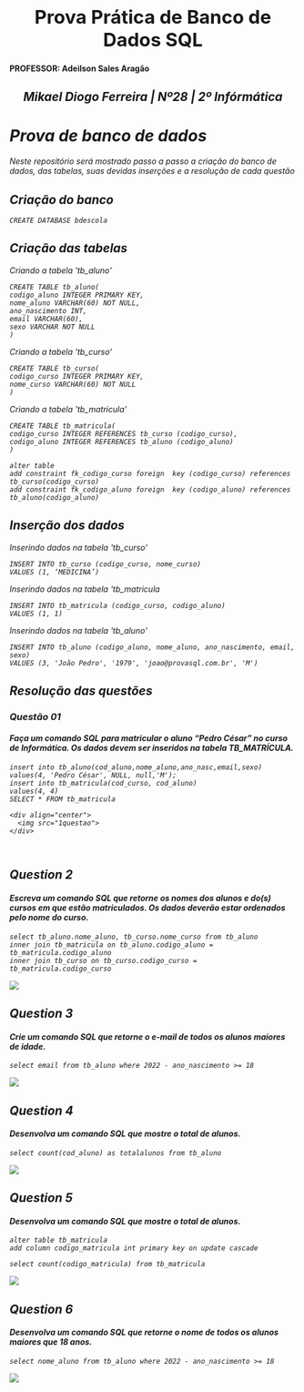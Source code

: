 
### <b><h1 align="center"> Prova Prática de Banco de Dados SQL</h1></b>
<h4>PROFESSOR: Adeilson Sales Aragão </h4>
<h2 align="center"><i> Mikael Diogo Ferreira  | Nº28 | 2º Infórmática </h2>


<h1>Prova de banco de dados</h1>
Neste repositório será mostrado passo a passo a criação do banco de dados, das tabelas, suas devidas inserções e a resolução de cada questão
<h2>Criação do banco</h2>

```
CREATE DATABASE bdescola
```
<h2>Criação das tabelas</h2>
Criando a tabela 'tb_aluno'


```
CREATE TABLE tb_aluno( 
codigo_aluno INTEGER PRIMARY KEY, 
nome_aluno VARCHAR(60) NOT NULL, 
ano_nascimento INT, 
email VARCHAR(60), 
sexo VARCHAR NOT NULL
)  
```


Criando a tabela 'tb_curso'
```
CREATE TABLE tb_curso( 
codigo_curso INTEGER PRIMARY KEY, 
nome_curso VARCHAR(60) NOT NULL 
) 
```
Criando a tabela 'tb_matricula'
```
CREATE TABLE tb_matricula( 
codigo_curso INTEGER REFERENCES tb_curso (codigo_curso), 
codigo_aluno INTEGER REFERENCES tb_aluno (codigo_aluno) 
) 

alter table  
add constraint fk_codigo_curso foreign  key (codigo_curso) references tb_curso(codigo_curso) 
add constraint fk_codigo_aluno foreign  key (codigo_aluno) references tb_aluno(codigo_aluno)

```


<h2>Inserção dos dados</h2>

Inserindo dados na tabela 'tb_curso'

```
INSERT INTO tb_curso (codigo_curso, nome_curso) 
VALUES (1, ‘MEDICINA’) 
```


Inserindo dados na tabela 'tb_matricula

```
INSERT INTO tb_matricula (codigo_curso, codigo_aluno)  
VALUES (1, 1) 
```


Inserindo dados na tabela 'tb_aluno'

```
INSERT INTO tb_aluno (codigo_aluno, nome_aluno, ano_nascimento, email, sexo) 
VALUES (3, 'João Pedro', '1979', 'joao@provasql.com.br', 'M') 
```

  <h2>Resolução das questões</h2>
  
  <h3>Questão 01</h3>
    
  <h4>Faça um comando SQL para matricular o aluno “Pedro César” no curso de
Informática. Os dados devem ser inseridos na tabela TB_MATRÍCULA.</h4>

```
insert into tb_aluno(cod_aluno,nome_aluno,ano_nasc,email,sexo)
values(4, 'Pedro César', NULL, null,'M');
insert into tb_matricula(cod_curso, cod_aluno)
values(4, 4)
SELECT * FROM tb_matricula

<div align="center">
  <img src="1questao">
</div>

    
```

  
  
  <h2> Question 2 </h2>
<h4>Escreva um comando SQL que retorne os nomes dos alunos e do(s) cursos em
que estão matriculados. Os dados deverão estar ordenados pelo nome do curso.</h4>

```
select tb_aluno.nome_aluno, tb_curso.nome_curso from tb_aluno 
inner join tb_matricula on tb_aluno.codigo_aluno = tb_matricula.codigo_aluno
inner join tb_curso on tb_curso.codigo_curso = tb_matricula.codigo_curso
```

<img src='questao2.png'>


<h2> Question 3 </h2>
<h4>Crie um comando SQL que retorne o e-mail de todos os alunos maiores de idade.</h4>

```
select email from tb_aluno where 2022 - ano_nascimento >= 18
```

<img src='questao3.png'>

<h2> Question 4 </h2>
<h4>Desenvolva um comando SQL que mostre o total de alunos.</h4>

```
select count(cod_aluno) as totalalunos from tb_aluno
```

<img src='questao4.png'>


<h2> Question 5 </h2>
<h4>Desenvolva um comando SQL que mostre o total de alunos.</h4>

```
alter table tb_matricula
add column codigo_matricula int primary key on update cascade
```

```
select count(codigo_matricula) from tb_matricula
```

<img src='questao5.png'>

<h2> Question 6 </h2>
<h4>Desenvolva um comando SQL que retorne o nome de todos os alunos maiores que
18 anos.</h4>

```
select nome_aluno from tb_aluno where 2022 - ano_nascimento >= 18
```

<img src='questao6.png'>

  
  

